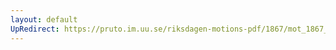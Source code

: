 ```yaml
---
layout: default
UpRedirect: https://pruto.im.uu.se/riksdagen-motions-pdf/1867/mot_1867__ak__217/mot_1867__ak__217-002.pdf
---
```

